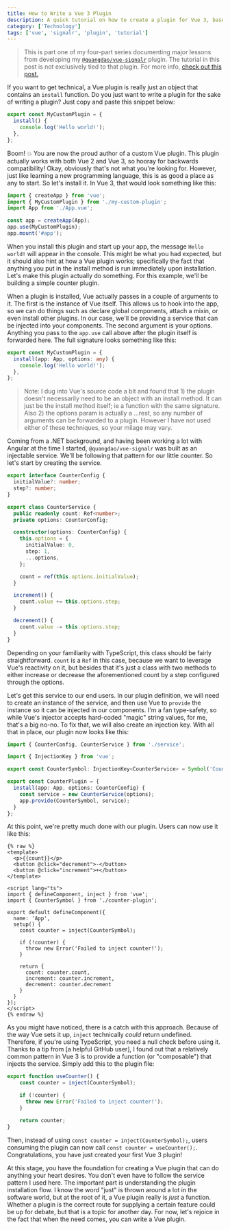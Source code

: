 ```yaml
---
title: How to Write a Vue 3 Plugin
description: A quick tutorial on how to create a plugin for Vue 3, based on my experience with Vue SignalR.
category: ['Technology']
tags: ['vue', 'signalr', 'plugin', 'tutorial']
---
```


> This is part one of my four-part series documenting major lessons from developing my [`@quangdao/vue-signalr`][1] plugin. The tutorial in this post is not exclusively tied to that plugin. For more info, [check out this post.][2]

If you want to get technical, a Vue plugin is really just an object that contains an `install` function. Do you just want to write a plugin for the sake of writing a plugin? Just copy and paste this snippet below:

```typescript
export const MyCustomPlugin = {
  install() {
    console.log('Hello world!');
  },
};
```

Boom! 💥 You are now the proud author of a custom Vue plugin. This plugin actually works with both Vue 2 and Vue 3, so hooray for backwards compatibility! Okay, obviously that's not what you're looking for. However, just like learning a new programming language, this is as good a place as any to start. So let's install it. In Vue 3, that would look something like this:

```typescript
import { createApp } from 'vue';
import { MyCustomPlugin } from './my-custom-plugin';
import App from './App.vue';

const app = createApp(App);
app.use(MyCustomPlugin);
app.mount('#app');
```

When you install this plugin and start up your app, the message `Hello world!` will appear in the console. This might be what you had expected, but it should also hint at how a Vue plugin works; specifically the fact that anything you put in the install method is run immediately upon installation. Let's make this plugin actually do something. For this example, we'll be building a simple counter plugin.

When a plugin is installed, Vue actually passes in a couple of arguments to it. The first is the instance of Vue itself. This allows us to hook into the app, so we can do things such as declare global components, attach a mixin, or even install other plugins. In our case, we'll be providing a service that can be injected into your components. The second argument is your options. Anything you pass to the `app.use` call above after the plugin itself is forwarded here. The full signature looks something like this:

```typescript
export const MyCustomPlugin = {
  install(app: App, options: any) {
    console.log('Hello world!');
  },
};
```

> Note: I dug into Vue's source code a bit and found that 1) the plugin doesn't necessarily need to be an object with an install method. It can just be the install method itself; ie a function with the same signature. Also 2) the options param is actually a ...rest, so any number of arguments can be forwarded to a plugin. However I have not used either of these techniques, so your milage may vary.

Coming from a .NET background, and having been working a lot with Angular at the time I started, `@quangdao/vue-signalr` was built as an injectable service. We'll be following that pattern for our little counter. So let's start by creating the service.

```typescript
export interface CounterConfig {
  initialValue?: number;
  step?: number;
}

export class CounterService {
  public readonly count: Ref<number>;
  private options: CounterConfig;

  constructor(options: CounterConfig) {
    this.options = {
      initialValue: 0,
      step: 1,
      ...options,
    };

    count = ref(this.options.initialValue);
  }

  increment() {
    count.value += this.options.step;
  }

  decrement() {
    count.value -= this.options.step;
  }
}
```

Depending on your familiarity with TypeScript, this class should be fairly straightforward. `count` is a `Ref` in this case, because we want to leverage Vue's reactivity on it, but besides that it's just a class with two methods to either increase or decrease the aforementioned count by a step configured through the options.

Let's get this service to our end users. In our plugin definition, we will need to create an instance of the service, and then use Vue to `provide` the instance so it can be injected in our components. I'm a fan type-safety, so while Vue's injector accepts hard-coded "magic" string values, for me, that's a big no-no. To fix that, we will also create an injection key. With all that in place, our plugin now looks like this:

```typescript
import { CounterConfig, CounterService } from './service';

import { InjectionKey } from 'vue';

export const CounterSymbol: InjectionKey<CounterService> = Symbol('CounterService');

export const CounterPlugin = {
  install(app: App, options: CounterConfig) {
    const service = new CounterService(options);
    app.provide(CounterSymbol, service);
  }
};
```

At this point, we're pretty much done with our plugin. Users can now use it like this:

```vue
{% raw %}
<template>
  <p>{{count}}</p>
  <button @click="decrement">-</button>
  <button @click="increment">+</button>
</template>

<script lang="ts">
import { defineComponent, inject } from 'vue';
import { CounterSymbol } from './counter-plugin';

export default defineComponent({
  name: 'App',  
  setup() {
    const counter = inject(CounterSymbol);

    if (!counter) {
      throw new Error('Failed to inject counter!');
    }

    return {
      count: counter.count,
      increment: counter.increment,
      decrement: counter.decrement
    }
  }
});
</script>
{% endraw %}
```

As you might have noticed, there is a catch with this approach. Because of the way Vue sets it up, `inject` technically _could_ return undefined. Therefore, if you're using TypeScript, you need a null check before using it. Thanks to a tip from [a helpful GitHub user], I found out that a relatively common pattern in Vue 3 is to provide a function (or "composable") that injects the service. Simply add this to the plugin file:

```typescript
export function useCounter() {
    const counter = inject(CounterSymbol);

    if (!counter) {
      throw new Error('Failed to inject counter!');
    }

    return counter;
}
```

Then, instead of using `const counter = inject(CounterSymbol);`, users consuming the plugin can now call `const counter = useCounter();`. Congratulations, you have just created your first Vue 3 plugin!

At this stage, you have the foundation for creating a Vue plugin that can do anything your heart desires. You don't even have to follow the service pattern I used here. The important part is understanding the plugin installation flow. I know the word "just" is thrown around a lot in the software world, but at the root of it, a Vue plugin really is _just_ a function. Whether a plugin is the correct route for supplying a certain feature could be up for debate, but that is a topic for another day. For now, let's rejoice in the fact that when the need comes, you can write a Vue plugin.

[1]: https://www.npmjs.com/package/@quangdao/vue-signalr
[2]: /2021/12/vue-signalr-case-study/